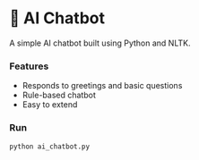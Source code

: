 # 🤖 AI Chatbot
A simple AI chatbot built using Python and NLTK.

### Features
- Responds to greetings and basic questions
- Rule-based chatbot
- Easy to extend

### Run
```bash
python ai_chatbot.py
